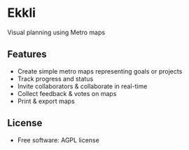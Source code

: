 # Ekkli

Visual planning using Metro maps

## Features

* Create simple metro maps representing goals or projects
* Track progress and status
* Invite collaborators & collaborate in real-time
* Collect feedback & votes on maps
* Print & export maps

## License
* Free software: AGPL license
